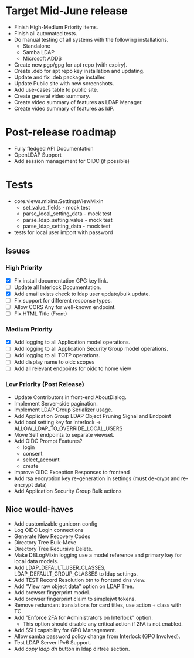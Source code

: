 # Target Mid-June release
* Finish High-Medium Priority items.
* Finish all automated tests.
* Do manual testing of all systems with the following installations.
	* Standalone
	* Samba LDAP
	* Microsoft ADDS
* Create new pgp/gpg for apt repo (with expiry).
* Create .deb for apt repo key installation and updating.
* Update and fix .deb package installer.
* Update Public site with new screenshots.
* Add use-cases table to public site.
* Create general video summary.
* Create video summary of features as LDAP Manager.
* Create video summary of features as IdP.

# Post-release roadmap
* Fully fledged API Documentation
* OpenLDAP Support
* Add session management for OIDC (if possible)

# Tests
* core.views.mixins.SettingsViewMixin
	* set_value_fields - mock test
	* parse_local_setting_data - mock test
	* parse_ldap_setting_value - mock test
	* parse_ldap_setting_data - mock test
* tests for local user import with password


## Issues
### High Priority
* [x] Fix install documentation GPG key link.
* [ ] Update all Interlock Documentation.
* [x] Add email exists check to ldap user update/bulk update.
* [ ] Fix support for different response types.
* [ ] Allow CORS Any for well-known endpoint.
* [ ] Fix HTML Title (Front)

### Medium Priority
* [x] Add logging to all Application model operations.
* [ ] Add logging to all Application Security Group model operations.
* [ ] Add logging to all TOTP operations.
* [ ] Add display name to oidc scopes
* [ ] Add all relevant endpoints for oidc to home view

### Low Priority (Post Release)
* Update Contributors in front-end AboutDialog.
* Implement Server-side pagination.
* Implement LDAP Group Serializer usage.
* Add Application Group LDAP Object Pruning Signal and Endpoint
* Add bool setting key for Interlock -> ALLOW_LDAP_TO_OVERRIDE_LOCAL_USERS
* Move Self endpoints to separate viewset.
* Add OIDC Prompt Features?
	* login <d>
	* consent <d>
	* select_account <n>
	* create <n>
* Improve OIDC Exception Responses to frontend
* Add rsa encryption key re-generation in settings (must de-crypt and re-encrypt data)
* Add Application Security Group Bulk actions

## Nice would-haves
* Add customizable gunicorn config
* Log OIDC Login connections
* Generate New Recovery Codes
* Directory Tree Bulk-Move
* Directory Tree Recursive Delete.
* Make DBLogMixin logging use a model reference and primary key for local data models.
* Add LDAP_DEFAULT_USER_CLASSES, LDAP_DEFAULT_GROUP_CLASSES to ldap settings.
* Add TEST Record Resolution btn to frontend dns view.
* Add "View raw object data" option on LDAP Tree.
* Add browser fingerprint model.
* Add browser fingerprint claim to simplejwt tokens.
* Remove redundant translations for card titles, use action + class with TC.
* Add "Enforce 2FA for Administrators on Interlock" option.
	* This option should disable any critical action if 2FA is not enabled.
* Add SSH capability for GPO Management.
* Allow samba password policy change from Interlock (GPO Involved).
* Test LDAP Server IPv6 Support.
* Add *copy ldap dn* button in ldap dirtree section.
